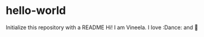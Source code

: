 # hello-world
Initialize this repository with a README
Hi!
I am Vineela.
I love :Dance: and :pizza:

